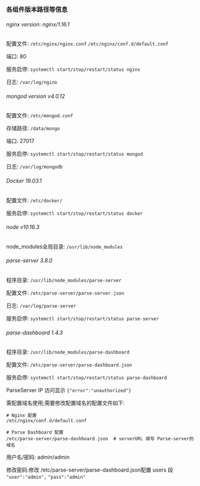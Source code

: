 ### 各组件版本路径等信息



###### nginx version: nginx/1.16.1

 配置文件: `/etc/nginx/nginx.conf` `/etc/nginx/conf.d/default.conf`

端口: 80

服务启停: `systemctl start/stop/restart/status nginx`

日志: `/var/log/nginx`



###### mongod version v4.0.12

配置文件: `/etc/mongod.conf`

存储路径: `/data/mongo`

端口: 27017

服务启停: `systemctl start/stop/restart/status mongod `

日志: `/var/log/mongodb`

###### Docker 19.03.1

配置文件: `/etc/docker/`

服务启停: `systemctl start/stop/restart/status docker`



###### node v10.16.3

node_modules全局目录: `/usr/lib/node_modules`



###### parse-server  3.8.0

程序目录:  `/usr/lib/node_modules/parse-server`

配置文件: `/etc/parse-server/parse-server.json`

日志: `/var/log/parse-server`

服务启停: `systemctl start/stop/restart/status parse-server`



###### parse-dashboard 1.4.3

程序目录:  `/usr/lib/node_modules/parse-dashboard`

配置文件: `/etc/parse-server/parse-dashboard.json`

服务启停: `systemctl start/stop/restart/status parse-dashboard`



ParseServer IP 访问显示 `{"error":"unauthorized"}`

需配置域名使用;需要修改配置域名的配置文件如下:

```
# Nginx 配置
/etc/nginx/conf.d/default.conf

# Parse Dashboard 配置
/etc/parse-server/parse-dashboard.json  # serverURL 填写 Parse-server的域名

```



用户名/密码: admin/admin

修改密码:修改 /etc/parse-server/parse-dashboard.json配置 users 段 `"user":"admin",` `"pass":"admin"`